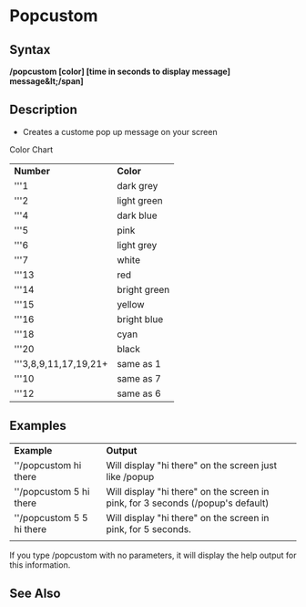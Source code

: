 # Popcustom

## Syntax

**/popcustom \[color\] \[time in seconds to display message\] message\&lt;/span\]**

## Description

* Creates a custome pop up message on your screen

Color Chart

|  |  |
| :--- | :--- |
| **Number** | **Color** |
| '''1 | dark grey |
| '''2 | light green |
| '''4 | dark blue |
| '''5 | pink |
| '''6 | light grey |
| '''7 | white |
| '''13 | red |
| '''14 | bright green |
| '''15 | yellow |
| '''16 | bright blue |
| '''18 | cyan |
| '''20 | black |
| '''3,8,9,11,17,19,21+ | same as 1 |
| '''10 | same as 7 |
| '''12 | same as 6 |

## Examples

|  |  |
| :--- | :--- |
| **Example** | **Output** |
| ''/popcustom hi there | Will display "hi there" on the screen just like /popup |
| ''/popcustom 5 hi there | Will display "hi there" on the screen in pink, for 3 seconds \(/popup's default\) |
| ''/popcustom 5 5 hi there | Will display "hi there" on the screen in pink, for 5 seconds. |
|  |  |

If you type /popcustom with no parameters, it will display the help output for this information.

## See Also

